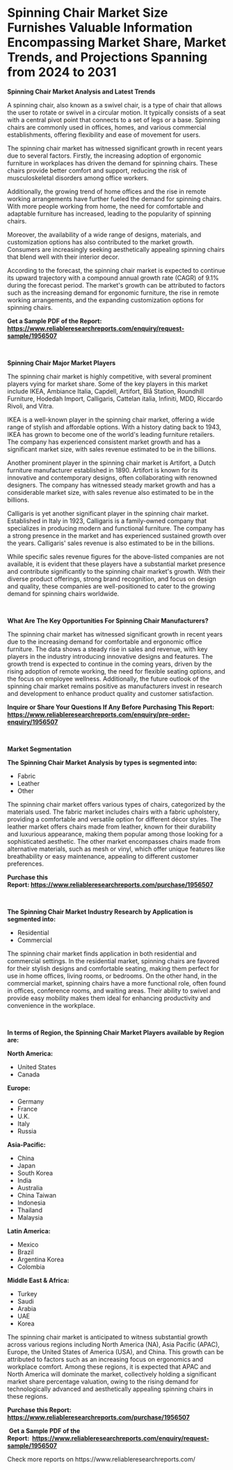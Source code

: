 <p><h1>Spinning Chair Market Size Furnishes Valuable Information Encompassing Market Share, Market Trends, and Projections Spanning from 2024 to 2031</h1></p><p><strong>Spinning Chair Market Analysis and Latest Trends</strong></p>
<p><p>A spinning chair, also known as a swivel chair, is a type of chair that allows the user to rotate or swivel in a circular motion. It typically consists of a seat with a central pivot point that connects to a set of legs or a base. Spinning chairs are commonly used in offices, homes, and various commercial establishments, offering flexibility and ease of movement for users.</p><p>The spinning chair market has witnessed significant growth in recent years due to several factors. Firstly, the increasing adoption of ergonomic furniture in workplaces has driven the demand for spinning chairs. These chairs provide better comfort and support, reducing the risk of musculoskeletal disorders among office workers.</p><p>Additionally, the growing trend of home offices and the rise in remote working arrangements have further fueled the demand for spinning chairs. With more people working from home, the need for comfortable and adaptable furniture has increased, leading to the popularity of spinning chairs.</p><p>Moreover, the availability of a wide range of designs, materials, and customization options has also contributed to the market growth. Consumers are increasingly seeking aesthetically appealing spinning chairs that blend well with their interior decor.</p><p>According to the forecast, the spinning chair market is expected to continue its upward trajectory with a compound annual growth rate (CAGR) of 9.1% during the forecast period. The market's growth can be attributed to factors such as the increasing demand for ergonomic furniture, the rise in remote working arrangements, and the expanding customization options for spinning chairs.</p></p>
<p><strong>Get a Sample PDF of the Report:&nbsp; <a href="https://www.reliableresearchreports.com/enquiry/request-sample/1956507">https://www.reliableresearchreports.com/enquiry/request-sample/1956507</a></strong></p>
<p>&nbsp;</p>
<p><strong>Spinning Chair Major Market Players</strong></p>
<p><p>The spinning chair market is highly competitive, with several prominent players vying for market share. Some of the key players in this market include IKEA, Ambiance Italia, Capdell, Artifort, Blå Station, Roundhill Furniture, Hodedah Import, Calligaris, Cattelan italia, Infiniti, MDD, Riccardo Rivoli, and Vitra.</p><p>IKEA is a well-known player in the spinning chair market, offering a wide range of stylish and affordable options. With a history dating back to 1943, IKEA has grown to become one of the world's leading furniture retailers. The company has experienced consistent market growth and has a significant market size, with sales revenue estimated to be in the billions.</p><p>Another prominent player in the spinning chair market is Artifort, a Dutch furniture manufacturer established in 1890. Artifort is known for its innovative and contemporary designs, often collaborating with renowned designers. The company has witnessed steady market growth and has a considerable market size, with sales revenue also estimated to be in the billions.</p><p>Calligaris is yet another significant player in the spinning chair market. Established in Italy in 1923, Calligaris is a family-owned company that specializes in producing modern and functional furniture. The company has a strong presence in the market and has experienced sustained growth over the years. Calligaris' sales revenue is also estimated to be in the billions.</p><p>While specific sales revenue figures for the above-listed companies are not available, it is evident that these players have a substantial market presence and contribute significantly to the spinning chair market's growth. With their diverse product offerings, strong brand recognition, and focus on design and quality, these companies are well-positioned to cater to the growing demand for spinning chairs worldwide.</p></p>
<p>&nbsp;</p>
<p><strong>What Are The Key Opportunities For Spinning Chair Manufacturers?</strong></p>
<p><p>The spinning chair market has witnessed significant growth in recent years due to the increasing demand for comfortable and ergonomic office furniture. The data shows a steady rise in sales and revenue, with key players in the industry introducing innovative designs and features. The growth trend is expected to continue in the coming years, driven by the rising adoption of remote working, the need for flexible seating options, and the focus on employee wellness. Additionally, the future outlook of the spinning chair market remains positive as manufacturers invest in research and development to enhance product quality and customer satisfaction.</p></p>
<p><strong>Inquire or Share Your Questions If Any Before Purchasing This Report: <a href="https://www.reliableresearchreports.com/enquiry/pre-order-enquiry/1956507">https://www.reliableresearchreports.com/enquiry/pre-order-enquiry/1956507</a></strong></p>
<p>&nbsp;</p>
<p><strong>Market Segmentation</strong></p>
<p><strong>The Spinning Chair Market Analysis by types is segmented into:</strong></p>
<p><ul><li>Fabric</li><li>Leather</li><li>Other</li></ul></p>
<p><p>The spinning chair market offers various types of chairs, categorized by the materials used. The fabric market includes chairs with a fabric upholstery, providing a comfortable and versatile option for different décor styles. The leather market offers chairs made from leather, known for their durability and luxurious appearance, making them popular among those looking for a sophisticated aesthetic. The other market encompasses chairs made from alternative materials, such as mesh or vinyl, which offer unique features like breathability or easy maintenance, appealing to different customer preferences.</p></p>
<p><strong>Purchase this Report:&nbsp;<a href="https://www.reliableresearchreports.com/purchase/1956507">https://www.reliableresearchreports.com/purchase/1956507</a></strong></p>
<p>&nbsp;</p>
<p><strong>The Spinning Chair Market Industry Research by Application is segmented into:</strong></p>
<p><ul><li>Residential</li><li>Commercial</li></ul></p>
<p><p>The spinning chair market finds application in both residential and commercial settings. In the residential market, spinning chairs are favored for their stylish designs and comfortable seating, making them perfect for use in home offices, living rooms, or bedrooms. On the other hand, in the commercial market, spinning chairs have a more functional role, often found in offices, conference rooms, and waiting areas. Their ability to swivel and provide easy mobility makes them ideal for enhancing productivity and convenience in the workplace.</p></p>
<p>&nbsp;</p>
<p><strong>In terms of Region, the Spinning Chair Market Players available by Region are:</strong></p>
<p>
    <p> <strong> North America: </strong>
        <ul>
            <li>United States</li>
            <li>Canada</li>
        </ul>
        </p> 
    <p> <strong> Europe: </strong>
        <ul>
            <li>Germany</li>
            <li>France</li>
            <li>U.K.</li>
            <li>Italy</li>
            <li>Russia</li>
        </ul>
        </p> 
    <p> <strong> Asia-Pacific: </strong>
        <ul>
            <li>China</li>
            <li>Japan</li>
            <li>South Korea</li>
            <li>India</li>
            <li>Australia</li>
            <li>China Taiwan</li>
            <li>Indonesia</li>
            <li>Thailand</li>
            <li>Malaysia</li>
        </ul>
        </p> 
    <p> <strong> Latin America: </strong>
        <ul>
            <li>Mexico</li>
            <li>Brazil</li>
            <li>Argentina Korea</li>
            <li>Colombia</li>
        </ul>
        </p> 
    <p> <strong> Middle East & Africa: </strong>
        <ul>
            <li>Turkey</li>
            <li>Saudi</li>
            <li>Arabia</li>
            <li>UAE</li>
            <li>Korea</li>
        </ul>
    </p>
    </p>
<p><p>The spinning chair market is anticipated to witness substantial growth across various regions including North America (NA), Asia Pacific (APAC), Europe, the United States of America (USA), and China. This growth can be attributed to factors such as an increasing focus on ergonomics and workplace comfort. Among these regions, it is expected that APAC and North America will dominate the market, collectively holding a significant market share percentage valuation, owing to the rising demand for technologically advanced and aesthetically appealing spinning chairs in these regions.</p></p>
<p><strong>Purchase this Report: <a href="https://www.reliableresearchreports.com/purchase/1956507">https://www.reliableresearchreports.com/purchase/1956507</a></strong></p>
<p>&nbsp;<strong>Get a Sample PDF of the Report:&nbsp;&nbsp;<a href="https://www.reliableresearchreports.com/enquiry/request-sample/1956507">https://www.reliableresearchreports.com/enquiry/request-sample/1956507</a></strong></p>
<p><strong></strong></p>
<p>Check more reports on https://www.reliableresearchreports.com/</p>